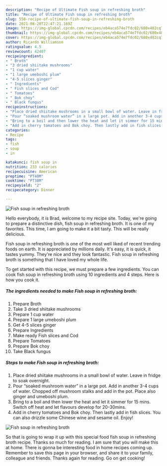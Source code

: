 ```yaml
---
description: "Recipe of Ultimate Fish soup in refreshing broth"
title: "Recipe of Ultimate Fish soup in refreshing broth"
slug: 550-recipe-of-ultimate-fish-soup-in-refreshing-broth
date: 2021-08-20T22:47:21.169Z
image: https://img-global.cpcdn.com/recipes/eb4aca574e7fdc02/680x482cq70/fish-soup-in-refreshing-broth-recipe-main-photo.jpg
thumbnail: https://img-global.cpcdn.com/recipes/eb4aca574e7fdc02/680x482cq70/fish-soup-in-refreshing-broth-recipe-main-photo.jpg
cover: https://img-global.cpcdn.com/recipes/eb4aca574e7fdc02/680x482cq70/fish-soup-in-refreshing-broth-recipe-main-photo.jpg
author: Ricardo Williamson
ratingvalue: 4.5
reviewcount: 42407
recipeingredient:
- " Broth"
- "3 dried shiitake mushrooms"
- "1 cup water"
- "1 large umeboshi plum"
- "4-5 slices ginger"
- " Ingredients"
- " Fish slices and Cod"
- " Tomatoes"
- " Bok choy"
- " Black fungus"
recipeinstructions:
- "Place dried shiitake mushrooms in a small bowl of water. Leave in fridge to soak overnight."
- "Pour “soaked mushroom water” in a large pot. Add in another 3-4 cups of water. Chopped off mushroom stalks and add in the pot. Place also ginger and umeboshi plum."
- "Bring to a boil and then lower the heat and let it simmer for 15 mins. Switch off heat and let flavours develop for 20-30mins."
- "Add in cherry tomatoes and Bok choy. Then lastly add in fish slices. You can also drizzle some Chinese wine and sesame oil. Enjoy!"
categories:
- Recipe
tags:
- fish
- soup
- in

katakunci: fish soup in 
nutrition: 233 calories
recipecuisine: American
preptime: "PT40M"
cooktime: "PT38M"
recipeyield: "2"
recipecategory: Dinner

---
```



![Fish soup in refreshing broth](https://img-global.cpcdn.com/recipes/eb4aca574e7fdc02/680x482cq70/fish-soup-in-refreshing-broth-recipe-main-photo.jpg)

Hello everybody, it is Brad, welcome to my recipe site. Today, we're going to prepare a distinctive dish, fish soup in refreshing broth. It is one of my favorites. This time, I am going to make it a bit tasty. This will be really delicious.

Fish soup in refreshing broth is one of the most well liked of recent trending foods on earth. It is appreciated by millions daily. It's easy, it is quick, it tastes yummy. They're nice and they look fantastic. Fish soup in refreshing broth is something that I have loved my whole life.




To get started with this recipe, we must prepare a few ingredients. You can cook fish soup in refreshing broth using 10 ingredients and 4 steps. Here is how you cook it.

<!--inarticleads1-->

##### The ingredients needed to make Fish soup in refreshing broth:

1. Prepare  Broth
1. Take 3 dried shiitake mushrooms
1. Prepare 1 cup water
1. Prepare 1 large umeboshi plum
1. Get 4-5 slices ginger
1. Prepare  Ingredients
1. Make ready  Fish slices and Cod
1. Prepare  Tomatoes
1. Prepare  Bok choy
1. Take  Black fungus




<!--inarticleads2-->

##### Steps to make Fish soup in refreshing broth:

1. Place dried shiitake mushrooms in a small bowl of water. Leave in fridge to soak overnight.
1. Pour “soaked mushroom water” in a large pot. Add in another 3-4 cups of water. Chopped off mushroom stalks and add in the pot. Place also ginger and umeboshi plum.
1. Bring to a boil and then lower the heat and let it simmer for 15 mins. Switch off heat and let flavours develop for 20-30mins.
1. Add in cherry tomatoes and Bok choy. Then lastly add in fish slices. You can also drizzle some Chinese wine and sesame oil. Enjoy!
<img src="//assets-global.cpcdn.com/assets/icons/button_play-2c75c40dde080a61004c1f40b05d8f140eaff45d7e9e6481dc71c63d2e7c4909.png" alt="Fish soup in refreshing broth">



So that is going to wrap it up with this special food fish soup in refreshing broth recipe. Thanks so much for reading. I am sure that you will make this at home. There is gonna be interesting food in home recipes coming up. Remember to save this page in your browser, and share it to your family, colleague and friends. Thanks again for reading. Go on get cooking!
